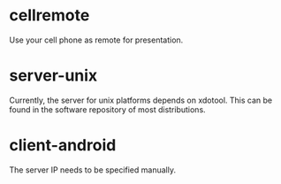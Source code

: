 cellremote
==========

Use your cell phone as remote for presentation.

# server-unix

Currently, the server for unix platforms depends on xdotool.
This can be found in the software repository of most distributions.

# client-android

The server IP needs to be specified manually.
